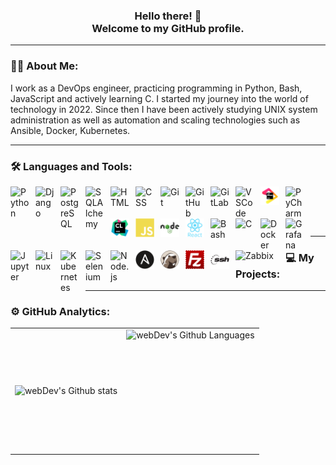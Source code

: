 <p align="center" style="padding-bottom:0; margin-bottom:1;">
    <h3 align="center">Hello there! 👋
    <br /> Welcome to my GitHub profile.
    </h3>
</p>

***

### 👨‍💻 About Me:
I work as a DevOps engineer, practicing programming in Python, Bash, JavaScript and actively learning C.  I started my journey into the world of technology in 2022. Since then I have been actively studying UNIX system administration as well as automation and scaling technologies such as Ansible, Docker, Kubernetes.

***
### 🛠 Languages and Tools:

<a href="#"><img align="left" title="Python" alt="Python" width="30px" style="padding-right:10px; pointer-events: none;" src="https://cdn.jsdelivr.net/gh/devicons/devicon/icons/python/python-original.svg" /></a>
<a href="#"><img align="left" title="Django" alt="Django" width="30px" style="padding-right:10px; pointer-events: none;" src="https://cdn.jsdelivr.net/gh/devicons/devicon/icons/django/django-plain.svg" /></a>
<a href="#"><img align="left" title="PostgreSQL" alt="PostgreSQL" width="30px" style="padding-right:10px; pointer-events: none;" src="https://cdn.jsdelivr.net/gh/devicons/devicon/icons/postgresql/postgresql-original.svg" /></a>
<a href="#"><img align="left" title="SQLAlchemy" alt="SQLAlchemy" width="30px" style="padding-right:10px; pointer-events: none;" src="https://cdn.jsdelivr.net/gh/devicons/devicon/icons/sqlalchemy/sqlalchemy-original.svg" /></a>
<a href="#"><img align="left" title="HTML" alt="HTML" width="30px" style="padding-right:10px; pointer-events: none;" src="https://cdn.jsdelivr.net/gh/devicons/devicon/icons/html5/html5-plain.svg" /></a>
<a href="#"><img align="left" title="CSS" alt="CSS" width="30px" style="padding-right:10px; pointer-events: none;" src="https://cdn.jsdelivr.net/gh/devicons/devicon/icons/css3/css3-plain.svg" /></a>
<a href="#"><img align="left" title="Git" alt="Git" width="30px" style="padding-right:10px; pointer-events: none;" src="https://cdn.jsdelivr.net/gh/devicons/devicon/icons/git/git-original.svg" /></a>
<a href="#"><img align="left" title="GitHub" alt="GitHub" width="30px" style="padding-right:10px; pointer-events: none;" src="https://devicons.railway.app/i/github-light.svg" /></a>
<a href="#"><img align="left" title="GitLab" alt="GitLab" width="30px" style="padding-right:10px; pointer-events: none;" src="https://devicons.railway.app/i/gitlab.svg" /></a>
<a href="#"><img align="left" title="VSCode" alt="VSCode" width="30px" style="padding-right:10px; pointer-events: none;" src="https://cdn.jsdelivr.net/gh/devicons/devicon/icons/vscode/vscode-original.svg" /></a>
<a href="#"><img align="left" title="JetBrains" alt="JetBrains" width="30px" style="padding-right:10px; pointer-events: none;" src="https://raw.githubusercontent.com/devicons/devicon/6910f0503efdd315c8f9b858234310c06e04d9c0/icons/jetbrains/jetbrains-original.svg" /></a>
<a href="#"><img align="left" title="PyCharm" alt="PyCharm" width="30px" style="padding-right:10px; pointer-events: none;" src="https://cdn.jsdelivr.net/gh/devicons/devicon/icons/pycharm/pycharm-original.svg" /></a>
<a href="#"><img align="left" title="CLion" alt="CLion" width="30px" style="padding-right:10px; pointer-events: none;" src="https://raw.githubusercontent.com/devicons/devicon/6910f0503efdd315c8f9b858234310c06e04d9c0/icons/clion/clion-original.svg" /></a>
<a href="#"><img align="left" title="JavaScript" alt="JavaScript" width="30px" style="padding-right:10px; pointer-events: none;" src="https://raw.githubusercontent.com/devicons/devicon/55609aa5bd817ff167afce0d965585c92040787a/icons/javascript/javascript-plain.svg" /></a>
<a href="#"><img align="left" title="Node.js" alt="Node.js" width="30px" style="padding-right:10px; pointer-events: none;" src="https://raw.githubusercontent.com/devicons/devicon/6910f0503efdd315c8f9b858234310c06e04d9c0/icons/nodejs/nodejs-original-wordmark.svg" /></a>
<a href="#"><img align="left" title="React" alt="React" width="30px" style="padding-right:10px; pointer-events: none;" src="https://raw.githubusercontent.com/devicons/devicon/6910f0503efdd315c8f9b858234310c06e04d9c0/icons/react/react-original-wordmark.svg" /></a>
<br />
<a href="#"><img align="left" title="Bash" alt="Bash" width="30px" style="padding-right:10px; pointer-events: none;" src="https://devicons.railway.app/i/bash.svg" /></a>
<a href="#"><img align="left" title="C" alt="C" width="30px" style="padding-right:10px; pointer-events: none;" src="https://devicons.railway.app/i/c.svg" /></a>
<a href="#"><img align="left" title="Docker" alt="Docker" width="30px" style="padding-right:10px; pointer-events: none;" src="https://devicons.railway.app/i/docker.svg" /></a>
<a href="#"><img align="left" title="Grafana" alt="Grafana" width="30px" style="padding-right:10px; pointer-events: none;" src="https://devicons.railway.app/i/grafana.svg" /></a>
<a href="#"><img align="left" title="Jupyter" alt="Jupyter" width="30px" style="padding-right:10px; pointer-events: none;" src="https://devicons.railway.app/i/jupyter.svg" /></a>
<a href="#"><img align="left" title="Linux" alt="Linux" width="30px" style="padding-right:10px; pointer-events: none;" src="https://devicons.railway.app/i/tux.svg" /></a>
<a href="#"><img align="left" title="Kubernetes" alt="Kubernetes" width="30px" style="padding-right:10px; pointer-events: none;" src="https://devicons.railway.app/i/kubernetes.svg" /></a>
<a href="#"><img align="left" title="Selenium" alt="Selenium" width="30px" style="padding-right:10px; pointer-events: none;" src="https://devicons.railway.app/i/selenium.svg" /></a>
<a href="#"><img align="left" title="Node.js" alt="Node.js" width="30px" style="padding-right:10px; pointer-events: none;" src="https://devicons.railway.app/i/nodejs.svg" /></a>
<a href="#"><img align="left" title="Ansible" alt="Ansible.js" width="30px" style="padding-right:10px; pointer-events: none;" src="https://raw.githubusercontent.com/devicons/devicon/6910f0503efdd315c8f9b858234310c06e04d9c0/icons/ansible/ansible-original.svg" /></a>
<a href="#"><img align="left" title="DBeaver" alt="DBeaver" width="30px" style="padding-right:10px; pointer-events: none;" src="https://raw.githubusercontent.com/devicons/devicon/6910f0503efdd315c8f9b858234310c06e04d9c0/icons/dbeaver/dbeaver-original.svg" /></a>
<a href="#"><img align="left" title="FileZila" alt="FileZila" width="30px" style="padding-right:10px; pointer-events: none;" src="https://raw.githubusercontent.com/devicons/devicon/6910f0503efdd315c8f9b858234310c06e04d9c0/icons/filezilla/filezilla-original.svg" /></a>
<a href="#"><img align="left" title="SSH" alt="SSH" width="30px" style="padding-right:10px; pointer-events: none;" src="https://raw.githubusercontent.com/devicons/devicon/6910f0503efdd315c8f9b858234310c06e04d9c0/icons/ssh/ssh-original-wordmark.svg" /></a>
<a href="#"><img align="left" title="Zabbix" alt="Zabbix" width="70px" style="padding-right:10px; pointer-events: none;" src="https://upload.wikimedia.org/wikipedia/commons/thumb/6/6f/Zabbix_logo.svg/800px-Zabbix_logo.svg.png" /></a>

<br />
<br />

***

### 💻 My Projects:

***

### ⚙️ GitHub Analytics:
<table style="border:None; border-collapse:collapse; border-spacing:0;">
    <tr>
        <td>
            <a href="#"><img align="left" src="https://github-readme-streak-stats.herokuapp.com/?user=Nikolay0110&theme=vision-friendly-dark" alt="webDev's Github stats" /></a>
        </td>
        <td>
            <a href="#"><img height="195px" align="right" src="https://github-readme-stats-eight-theta.vercel.app/api/top-langs/?username=Nikolay0110&theme=vision-friendly-dark&layout=compact" alt="webDev's Github Languages" /></a>
        </td>
    </tr>
</table>


